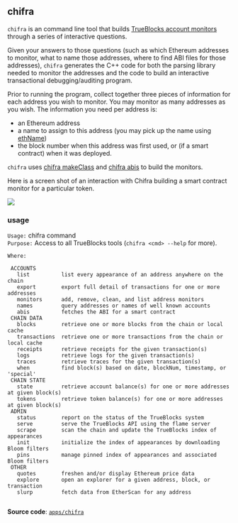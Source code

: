 ## chifra

`chifra` is an command line tool that builds [TrueBlocks account monitors](../../monitors/README.md) through a series of interactive questions.

Given your answers to those questions (such as which Ethereum addresses to monitor, what to name those addresses, where to find ABI files for those addresses), `chifra` generates the C++ code for both the parsing library needed to monitor the addresses and the code to build an interactive transactional debugging/auditing program.

Prior to running the program, collect together three pieces of information for each address you wish to monitor. You may monitor as many addresses as you wish. The information you need per address is:

- an Ethereum address
- a name to assign to this address (you may pick up the name using [ethName](../../tools/ethName/README.md))
- the block number when this address was first used, or (if a smart contract) when it was deployed.

`chifra` uses [chifra makeClass](../makeClass/README.md) and [chifra abis](../grabABI/README.md) to build the monitors.

Here is a screen shot of an interaction with Chifra building a smart contract monitor for a particular token.

<img src=docs/image.png>

### usage

`Usage:`    chifra command  
`Purpose:`  Access to all TrueBlocks tools (`chifra <cmd> --help` for more).

`Where:`
```
 ACCOUNTS
   list          list every appearance of an address anywhere on the chain
   export        export full detail of transactions for one or more addresses
   monitors      add, remove, clean, and list address monitors
   names         query addresses or names of well known accounts
   abis          fetches the ABI for a smart contract
 CHAIN DATA
   blocks        retrieve one or more blocks from the chain or local cache
   transactions  retrieve one or more transactions from the chain or local cache
   receipts      retrieve receipts for the given transaction(s)
   logs          retrieve logs for the given transaction(s)
   traces        retrieve traces for the given transaction(s)
   when          find block(s) based on date, blockNum, timestamp, or 'special'
 CHAIN STATE
   state         retrieve account balance(s) for one or more addresses at given block(s)
   tokens        retrieve token balance(s) for one or more addresses at given block(s)
 ADMIN
   status        report on the status of the TrueBlocks system
   serve         serve the TrueBlocks API using the flame server
   scrape        scan the chain and update the TrueBlocks index of appearances
   init          initialize the index of appearances by downloading Bloom filters
   pins          manage pinned index of appearances and associated Bloom filters
 OTHER
   quotes        freshen and/or display Ethereum price data
   explore       open an explorer for a given address, block, or transaction
   slurp         fetch data from EtherScan for any address
 
```

**Source code**: [`apps/chifra`](https://github.com/TrueBlocks/trueblocks-core/tree/master/src/apps/chifra)


